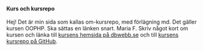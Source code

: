 #### Kurs och kursrepo

 Hej! Det är min sida som kallas om-kursrepo, med förlägning md. Det gäller kursen OOPHP. Ska sättas en länken snart. Maria F. Skriv något kort om kursen och länka till [kursens hemsida på dbwebb.se](XXX) och till [kursens kursrepo på GitHub](XXX).
